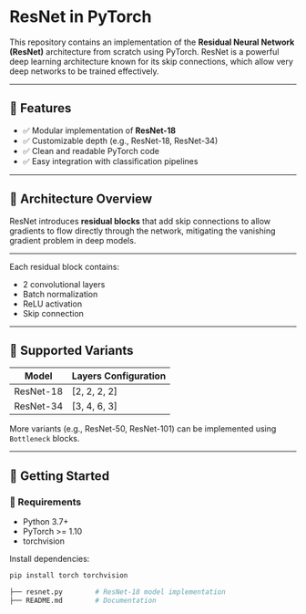 # ResNet in PyTorch

This repository contains an implementation of the **Residual Neural Network (ResNet)** architecture from scratch using PyTorch. ResNet is a powerful deep learning architecture known for its skip connections, which allow very deep networks to be trained effectively.

---

## 📌 Features

- ✅ Modular implementation of **ResNet-18**
- ✅ Customizable depth (e.g., ResNet-18, ResNet-34)
- ✅ Clean and readable PyTorch code
- ✅ Easy integration with classification pipelines

---

## 🧠 Architecture Overview

ResNet introduces **residual blocks** that add skip connections to allow gradients to flow directly through the network, mitigating the vanishing gradient problem in deep models.

****

Each residual block contains:
- 2 convolutional layers
- Batch normalization
- ReLU activation
- Skip connection

---

## 🧪 Supported Variants

| Model     | Layers Configuration        |
|-----------|-----------------------------|
| ResNet-18 | [2, 2, 2, 2]                |
| ResNet-34 | [3, 4, 6, 3]                |

More variants (e.g., ResNet-50, ResNet-101) can be implemented using `Bottleneck` blocks.

---

## 🚀 Getting Started

### 🔧 Requirements

- Python 3.7+
- PyTorch >= 1.10
- torchvision

Install dependencies:

```bash
pip install torch torchvision

├── resnet.py        # ResNet-18 model implementation
├── README.md        # Documentation

